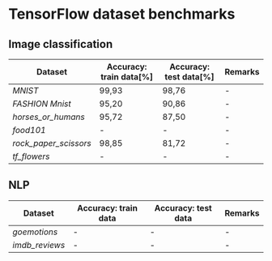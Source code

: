 # TensorFlow dataset benchmarks 


## Image classification

| Dataset               |Accuracy: train data[%]| Accuracy: test data[%] | Remarks |
|-----------------------|----------------------|-------------------------|---------|
| _MNIST_               |           99,93      |          98,76          |    -    |
| _FASHION Mnist_       |           95,20      |          90,86          |    -    |
| _horses_or_humans_    |           95,72      |          87,50          |    -    |
| _food101_             |           -          |          -              |    -    |
| _rock_paper_scissors_ |           98,85      |          81,72          |    -    |
| _tf_flowers_          |           -          |          -              |    -    |

## NLP

| Dataset               | Accuracy: train data | Accuracy: test data | Remarks |
|-----------------------|----------------------|---------------------|---------|
| _goemotions_          |           -          |          -          |    -    |
| _imdb_reviews_        |           -          |          -          |    -    |
